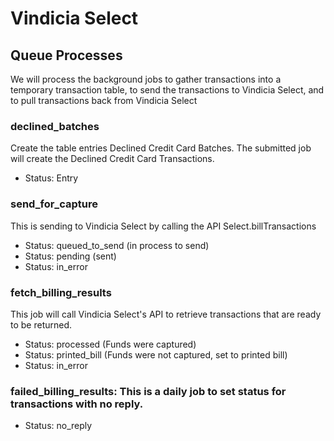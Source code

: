 # Vindicia Select

## Queue Processes
We will process the background jobs to gather transactions into a temporary transaction table, to send the transactions to Vindicia Select, and to pull transactions back from Vindicia Select
### declined_batches
Create the table entries Declined Credit Card Batches. The submitted job will create the Declined Credit Card Transactions.

* Status: Entry

### send_for_capture
This is sending to Vindicia Select by calling the API Select.billTransactions

* Status: queued_to_send (in process to send)
* Status: pending (sent)
* Status: in_error

### fetch_billing_results
This job will call Vindicia Select's API to retrieve transactions that are ready to be returned.

* Status: processed (Funds were captured)
* Status: printed_bill (Funds were not captured, set to printed bill)
* Status: in_error

### failed_billing_results: This is a daily job to set status for transactions with no reply.

* Status: no_reply
